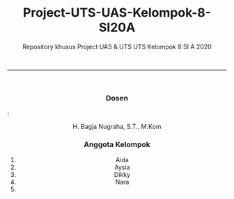 <h1 align="center">Project-UTS-UAS-Kelompok-8-SI20A</h1>
<p align="center">Repository khusus Project UAS & UTS UTS Kelompok 8 SI A 2020</p>
<br><hr><br>
<h3 align="center">Dosen</h3> : 
<p align="center">H. Bagja Nugraha, S.T., M.Kom</p>

<h3 align="center">Anggota Kelompok</h3> 
<ol align="center" type="none">
  <li>Aida</li>
  <li>Aysia</li>
  <li>Dikky</li>
  <li>Nara<li>
</ol>
